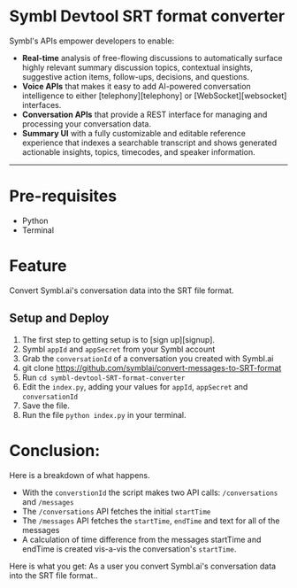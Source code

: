 # Symbl Devtool SRT format converter

Symbl's APIs empower developers to enable: 
- **Real-time** analysis of free-flowing discussions to automatically surface highly relevant summary discussion topics, contextual insights, suggestive action items, follow-ups, decisions, and questions.
- **Voice APIs** that makes it easy to add AI-powered conversation intelligence to either [telephony][telephony] or [WebSocket][websocket] interfaces.
- **Conversation APIs** that provide a REST interface for managing and processing your conversation data.
- **Summary UI** with a fully customizable and editable reference experience that indexes a searchable transcript and shows generated actionable insights, topics, timecodes, and speaker information.

<hr />


# Pre-requisites 
* Python
* Terminal


# Feature 
Convert Symbl.ai's conversation data into the SRT file format. 

## Setup and Deploy
1. The first step to getting setup is to [sign up][signup].  
2. Symbl `appId` and `appSecret` from your Symbl account
3. Grab the `conversationId` of a conversation you created with Symbl.ai
4. git clone https://github.com/symblai/convert-messages-to-SRT-format
5. Run `cd symbl-devtool-SRT-format-converter`
6.  Edit the `index.py`, adding your values for `appId`, `appSecret` and `conversationId`
7. Save the file.
8. Run the file `python index.py` in your terminal.

# Conclusion:
Here is a breakdown of what happens. 

* With the `converstionId` the script makes two API calls: `/conversations` and `/messages`
* The `/conversations` API fetches the initial `startTime`
* The `/messages` API fetches the `startTime`, `endTime` and text for all of the messages
* A calculation of time difference from the messages startTime and endTime is created vis-a-vis the conversation's `startTime`. 

Here is what you get: As a user you convert Symbl.ai's conversation data into the SRT file format..
